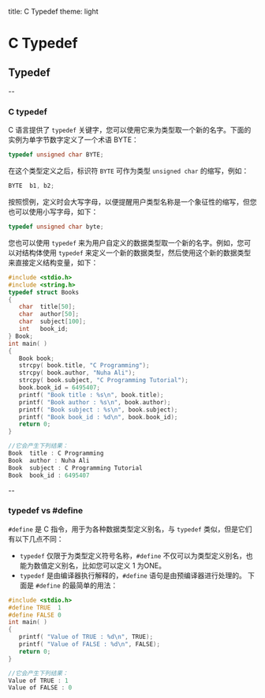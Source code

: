 title: C Typedef
theme: light


# C Typedef
## Typedef

--

### C typedef

C 语言提供了 `typedef` 关键字，您可以使用它来为类型取一个新的名字。下面的实例为单字节数字定义了一个术语 BYTE：
```c
typedef unsigned char BYTE;
```
在这个类型定义之后，标识符 `BYTE` 可作为类型 `unsigned char` 的缩写，例如：
```c
BYTE  b1, b2;
```
按照惯例，定义时会大写字母，以便提醒用户类型名称是一个象征性的缩写，但您也可以使用小写字母，如下：
```c
typedef unsigned char byte;
```
您也可以使用 `typedef` 来为用户自定义的数据类型取一个新的名字。例如，您可以对结构体使用 `typedef` 来定义一个新的数据类型，然后使用这个新的数据类型来直接定义结构变量，如下：
```c
#include <stdio.h>
#include <string.h>
typedef struct Books
{
   char  title[50];
   char  author[50];
   char  subject[100];
   int   book_id;
} Book;
int main( )
{
   Book book;
   strcpy( book.title, "C Programming");
   strcpy( book.author, "Nuha Ali"); 
   strcpy( book.subject, "C Programming Tutorial");
   book.book_id = 6495407;
   printf( "Book title : %s\n", book.title);
   printf( "Book author : %s\n", book.author);
   printf( "Book subject : %s\n", book.subject);
   printf( "Book book_id : %d\n", book.book_id);
   return 0;
}

//它会产生下列结果：
Book  title : C Programming
Book  author : Nuha Ali
Book  subject : C Programming Tutorial
Book  book_id : 6495407
```

--

### typedef vs #define

`#define` 是 C 指令，用于为各种数据类型定义别名，与 `typedef` 类似，但是它们有以下几点不同：

* `typedef` 仅限于为类型定义符号名称，`#define` 不仅可以为类型定义别名，也能为数值定义别名，比如您可以定义 1 为ONE。
* `typedef` 是由编译器执行解释的，`#define` 语句是由预编译器进行处理的。
下面是 `#define` 的最简单的用法：
```c
#include <stdio.h>
#define TRUE  1
#define FALSE 0
int main( )
{
   printf( "Value of TRUE : %d\n", TRUE);
   printf( "Value of FALSE : %d\n", FALSE);
   return 0;
}

//它会产生下列结果：
Value of TRUE : 1
Value of FALSE : 0
```
